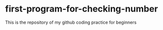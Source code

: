 # first-program-for-checking-number

This is the repository of my github coding practice for beginners
